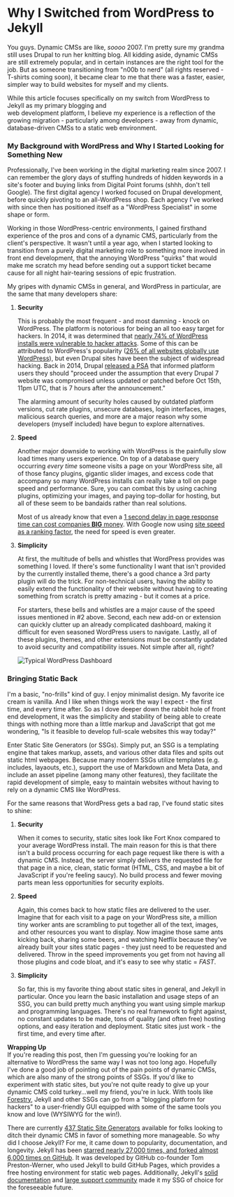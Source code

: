 # Why I Switched from WordPress to Jekyll

You guys. Dynamic CMSs are like, _soooo_ 2007. I'm pretty sure my grandma still uses Drupal to run her knitting blog. All kidding aside, dynamic CMSs are still extremely popular, and in certain instances are the right tool for the job. But as someone transitioning from "n00b to nerd" (all rights reserved - T-shirts coming soon), it became clear to me that there was a faster, easier, simpler way to build websites for myself and my clients.  

While this article focuses specifically on my switch from WordPress to Jekyll as my primary blogging and  
web development platform, I believe my experience is a reflection of the growing migration - particularly among developers - away from dynamic, database-driven CMSs to a static web environment.

### My Background with WordPress and Why I Started Looking for Something New
Professionally, I've been working in the digital marketing realm since 2007. I can remember the glory days of stuffing hundreds of hidden keywords in a site's footer and buying links from Digital Point forums (shhh, don't tell Google). The first digital agency I worked focused on Drupal development, before quickly pivoting to an all-WordPress shop. Each agency I've worked with since then has positioned itself as a "WordPress Specialist" in some shape or form.  

Working in those WordPress-centric environments, I gained firsthand experience of the pros and cons of a dynamic CMS, particularly from the client's perspective. It wasn't until a year ago, when I started looking to transition from a purely digital marketing role to something more involved in front end development, that the annoying WordPress "quirks" that would make me scratch my head before sending out a support ticket became cause for all night hair-tearing sessions of epic frustration.  

My gripes with dynamic CMSs in general, and WordPress in particular, are the same that many developers share:  

1. **Security**

   This is probably the most frequent - and most damning - knock on WordPress. The platform is notorious for being an all too easy target for hackers. In 2014, it was determined that [nearly 74% of WordPress installs were vulnerable to hacker attacks](https://www.wpwhitesecurity.com/wordpress-security-news-updates/statistics-70-percent-wordpress-installations-vulnerable/). Some of this can be attributed to WordPress's popularity ([26% of all websites globally use WordPress](https://wordpress.com/about/)), but even Drupal sites have been the subject of widespread hacking. Back in 2014, Drupal [released a PSA](https://www.drupal.org/PSA-2014-003) that informed platform users they should "proceed under the assumption that every Drupal 7 website was compromised unless updated or patched before Oct 15th, 11pm UTC, that is 7 hours after the announcement."  

   The alarming amount of security holes caused by outdated platform versions, cut rate plugins, unsecure databases, login interfaces, images, malicious search queries, and more are a major reason why some developers (myself included) have begun to explore alternatives.  

2. **Speed**

   Another major downside to working with WordPress is the painfully slow load times many users experience. On top of a database query occurring _every time_ someone visits a page on your WordPress site, all of those fancy plugins, gigantic slider images, and excess code that accompany so many WordPress installs can really take a toll on page speed and performance. Sure, you can combat this by using caching plugins, optimizing your images, and paying top-dollar for hosting, but all of these seem to be bandaids rather than real solutions.  

   Most of us already know that even a [1 second delay in page response time can cost companies **BIG** money](https://blog.kissmetrics.com/loading-time/). With Google now using [site speed as a ranking factor](https://webmasters.googleblog.com/2010/04/using-site-speed-in-web-search-ranking.html), the need for speed is even greater.  

3. **Simplicity**

   At first, the multitude of bells and whistles that WordPress provides was something I loved. If there's some functionality I want that isn't provided by the currently installed theme, there's a good chance a 3rd party plugin will do the trick. For non-technical users, having the ability to easily extend the functionality of their website without having to creating something from scratch is pretty amazing - but it comes at a price.  

   For starters, these bells and whistles are a major cause of the speed issues mentioned in #2 above. Second, each new add-on or extension can quickly clutter up an already complicated dashboard, making it difficult for even seasoned WordPress users to navigate. Lastly, all of these plugins, themes, and other extensions must be constantly updated to avoid security and compatibility issues. Not simple after all, right?  

   ![Typical WordPress Dashboard](http://nowgoblog.com/wp-content/uploads/2015/02/03-wordpress-dashboard-updates-link.jpg)  

### Bringing Static Back
I'm a basic, "no-frills" kind of guy. I enjoy minimalist design. My favorite ice cream is vanilla. And I like when things work the way I expect - the first time, and every time after. So as I dove deeper down the rabbit hole of front end development, it was the simplicity and stability of being able to create things with nothing more than a little markup and JavaScript that got me wondering, "Is it feasible to develop full-scale websites this way today?"  

Enter Static Site Generators (or SSGs). Simply put, an SSG is a templating engine that takes markup, assets, and various other data files and spits out static html webpages. Because many modern SSGs utilize templates (e.g. includes, layaouts, etc.), support the use of Markdown and Meta Data, and include an asset pipeline (among many other features), they facilitate the rapid development of simple, easy to maintain websites without having to rely on a dynamic CMS like WordPress.  

For the same reasons that WordPress gets a bad rap, I've found static sites to shine:  

1. **Security**

   When it comes to security, static sites look like Fort Knox compared to your average WordPress install. The main reason for this is that there isn't a build process occurring for each page request like there is with a dynamic CMS. Instead, the server simply delivers the requested file for that page in a nice, clean, static format (HTML, CSS, and maybe a bit of JavaScript if you're feeling saucy). No build process and fewer moving parts mean less opportunities for security exploits.  

2. **Speed**

   Again, this comes back to how static files are delivered to the user. Imagine that for each visit to a page on your WordPress site, a million tiny worker ants are scrambling to put together all of the text, images, and other resources you want to display. Now imagine those same ants kicking back, sharing some beers, and watching Netflix because they've already built your sites static pages - they just need to be requested and delivered. Throw in the speed improvements you get from not having all those plugins and code bloat, and it's easy to see why static = _FAST_.  

3. **Simplicity**

   So far, this is my favorite thing about static sites in general, and Jekyll in particular. Once you learn the basic installation and usage steps of an SSG, you can build pretty much anything you want using simple markup and programming languages. There's no real framework to fight against, no constant updates to be made, tons of quality (and often free) hosting options, and easy iteration and deployment. Static sites just work - the first time, and every time after.  

**Wrapping Up**  
If you're reading this post, then I'm guessing you're looking for an alternative to WordPress the same way I was not too long ago. Hopefully I've done a good job of pointing out of the pain points of dynamic CMSs, which are also many of the strong points of SSGs. If you'd like to experiment with static sites, but you're not quite ready to give up your dynamic CMS cold turkey...well my friend, you're in luck. With tools like [Forestry](https://forestry.io/), Jekyll and other SSGs can go from a "blogging platform for hackers" to a user-friendly GUI equipped with some of the same tools you know and love (WYSIWYG for the win!).  

There are currently [437 Static Site Generators](https://staticsitegenerators.net/) available for folks looking to ditch their dynamic CMS in favor of something more manageable. So why did I choose Jekyll? For me, it came down to popularity, documentation, and longevity. Jekyll has been [starred nearly 27,000 times, and forked almost 6,000 times on GitHub](https://www.staticgen.com/). It was developed by GitHub co-founder Tom Preston-Werner, who used Jekyll to build GitHub Pages, which provides a free hosting environment for static web pages. Additionally, Jekyll's [solid documentation](https://jekyllrb.com/docs/home/) and [large support community](https://talk.jekyllrb.com/) made it my SSG of choice for the foreseeable future.

